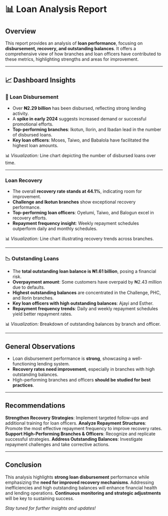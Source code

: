 # 📊 Loan Analysis Report

##  Overview
This report provides an analysis of **loan performance**, focusing on **disbursement, recovery, and outstanding balances**. It offers a comprehensive view of how branches and loan officers have contributed to these metrics, highlighting strengths and areas for improvement.

---

## 📈 Dashboard Insights

### 🏦 Loan Disbursement
- Over **₦2.29 billion** has been disbursed, reflecting strong lending activity.
- A **spike in early 2024** suggests increased demand or successful promotional efforts.
- **Top-performing branches**: Ikotun, Ilorin, and Ibadan lead in the number of disbursed loans.
- **Key loan officers**: Moses, Taiwo, and Babalola have facilitated the highest loan amounts.

📊 *Visualization:* Line chart depicting the number of disbursed loans over time.

---

###  Loan Recovery
- The overall **recovery rate stands at 44.1%**, indicating room for improvement.
- **Challenge and Ikotun branches** show exceptional recovery performance.
- **Top-performing loan officers**: Oyelumi, Taiwo, and Balogun excel in recovery efforts.
- **Repayment frequency insight**: Weekly repayment schedules outperform daily and monthly schedules.

📊 *Visualization:* Line chart illustrating recovery trends across branches.

---

### 📉 Outstanding Loans
- The **total outstanding loan balance is ₦1.61 billion**, posing a financial risk.
- **Overpayment amount**: Some customers have overpaid by ₦2.43 million due to defaults.
- **Highest outstanding balances** are concentrated in the Challenge, PHC, and Ilorin branches.
- **Key loan officers with high outstanding balances**: Ajayi and Esther.
- **Repayment frequency trends**: Daily and weekly repayment schedules yield better repayment rates.

📊 *Visualization:* Breakdown of outstanding balances by branch and officer.

---

##  General Observations
- Loan disbursement performance is **strong**, showcasing a well-functioning lending system.
- **Recovery rates need improvement**, especially in branches with high outstanding balances.
- High-performing branches and officers **should be studied for best practices**.

---

##  Recommendations
**Strengthen Recovery Strategies**: Implement targeted follow-ups and additional training for loan officers.
**Analyze Repayment Structures**: Promote the most effective repayment frequency to improve recovery rates.
**Support High-Performing Branches & Officers**: Recognize and replicate successful strategies.
**Address Outstanding Balances**: Investigate repayment challenges and take corrective actions.

---

##  Conclusion
This analysis highlights **strong loan disbursement** performance while emphasizing the **need for improved recovery mechanisms**. Addressing inefficiencies and high outstanding balances will enhance financial health and lending operations. **Continuous monitoring and strategic adjustments** will be key to sustaining success.

*Stay tuned for further insights and updates!*
